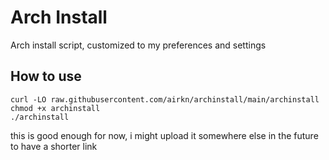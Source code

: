 # Arch Install
Arch install script, customized to my preferences and settings

## How to use
```
curl -LO raw.githubusercontent.com/airkn/archinstall/main/archinstall
chmod +x archinstall
./archinstall
```
this is good enough for now, i might upload it somewhere else in the future to have a shorter link
